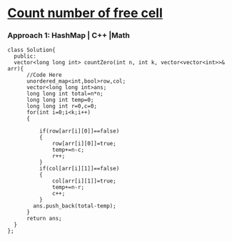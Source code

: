 # <a href="https://practice.geeksforgeeks.org/problems/90a81c305b1fe939b9230a67824749ceaa493eab/1">Count number of free cell</a>

### Approach 1: HashMap | C++ |Math
```
class Solution{
  public:
  vector<long long int> countZero(int n, int k, vector<vector<int>>& arr){
      //Code Here
      unordered_map<int,bool>row,col;
      vector<long long int>ans;
      long long int total=n*n;
      long long int temp=0;
      long long int r=0,c=0;
      for(int i=0;i<k;i++)
      {
          
          if(row[arr[i][0]]==false)
          {
              row[arr[i][0]]=true;
              temp+=n-c;
              r++;
          }
          if(col[arr[i][1]]==false)
          {
              col[arr[i][1]]=true;
              temp+=n-r;
              c++;
          }
        ans.push_back(total-temp);
      }
      return ans;
  }
};
```